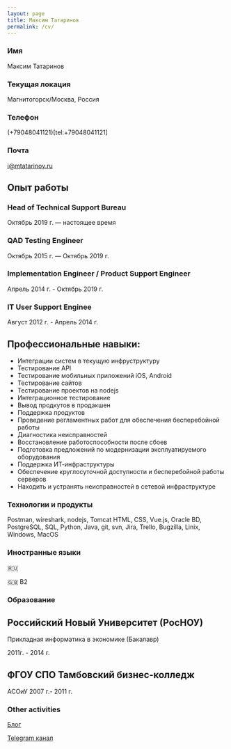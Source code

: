 ```yaml
---
layout: page
title: Максим Татаринов
permalink: /cv/
---
```


### Имя 
Максим Татаринов

### Текущая локация
Магнитогорск/Москва, Россия 

### Телефон 
(+79048041121)[tel:+79048041121]

### Почта
[i@mtatarinov.ru](mailto:i@mtatarinov.ru)

## Опыт работы 

### Head of Technical Support Bureau

Октябрь 2019 г. — настоящее время

### QAD Testing Engineer

Октябрь 2015 г. — Октябрь 2019 г.

### Implementation Engineer / Product Support Engineer

Апрель 2014 г. - Октябрь 2019 г.

### IT User Support Enginee

Август 2012 г. - Апрель 2014 г.

## Профессиональные навыки:

- Интеграции систем в текущую инфруструктуру
- Тестирование API
- Тестирование мобильных приложений iOS, Android
- Тестирование сайтов
- Тестирование проектов на nodejs
- Интеграционное тестирование 
- Вывод продкутов в продакшен 
- Поддержка продуктов
- Проведение регламентных работ для обеспечения бесперебойной работы
- Диагностика неисправностей
- Восстановление работоспособности после сбоев
- Подготовка предложений по модернизации эксплуатируемого оборудования
- Поддержка ИТ-инфраструктуры
- Обеспечение круглосуточной доступности и бесперебойной работы серверов
- Находить и устранять неисправностей в сетевой инфраструктуре

### Технологии и продукты

Postman, wireshark, nodejs, Tomcat HTML, CSS, Vue.js, Oracle BD, PostgreSQL, SQL, Python, Java, git, svn, Jira, Trello, Bugzilla, Linix, Windows, MacOS  

### Иностранные языки

🇷🇺

🇬🇧 B2

### Образование

## Российский Новый Университет (РосНОУ)

Прикладная информатика в экономике (Бакалавр)

2011г. - 2014 г.

## ФГОУ СПО Тамбовский бизнес-колледж

АСОиУ
2007 г.- 2011 г.


### Other activities

[Блог](https://blog.tatarinov.space)

[Telegram канал](https://t.me/beaverclan)